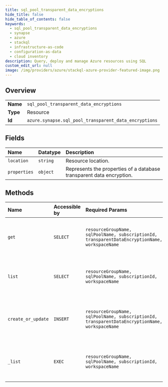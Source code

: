 ```yaml
---
title: sql_pool_transparent_data_encryptions
hide_title: false
hide_table_of_contents: false
keywords:
  - sql_pool_transparent_data_encryptions
  - synapse
  - azure    
  - stackql
  - infrastructure-as-code
  - configuration-as-data
  - cloud inventory
description: Query, deploy and manage Azure resources using SQL
custom_edit_url: null
image: /img/providers/azure/stackql-azure-provider-featured-image.png
---
```

  
    

## Overview
<table><tbody>
<tr><td><b>Name</b></td><td><code>sql_pool_transparent_data_encryptions</code></td></tr>
<tr><td><b>Type</b></td><td>Resource</td></tr>
<tr><td><b>Id</b></td><td><code>azure.synapse.sql_pool_transparent_data_encryptions</code></td></tr>
</tbody></table>

## Fields
| Name | Datatype | Description |
|:-----|:---------|:------------|
| `location` | `string` | Resource location. |
| `properties` | `object` | Represents the properties of a database transparent data encryption. |
## Methods
| Name | Accessible by | Required Params | Description |
|:-----|:--------------|:----------------|:------------|
| `get` | `SELECT` | `resourceGroupName, sqlPoolName, subscriptionId, transparentDataEncryptionName, workspaceName` | Get a SQL pool's transparent data encryption configuration. |
| `list` | `SELECT` | `resourceGroupName, sqlPoolName, subscriptionId, workspaceName` | Get list of SQL pool's transparent data encryption configurations. |
| `create_or_update` | `INSERT` | `resourceGroupName, sqlPoolName, subscriptionId, transparentDataEncryptionName, workspaceName` | Creates or updates a Sql pool's transparent data encryption configuration. |
| `_list` | `EXEC` | `resourceGroupName, sqlPoolName, subscriptionId, workspaceName` | Get list of SQL pool's transparent data encryption configurations. |
